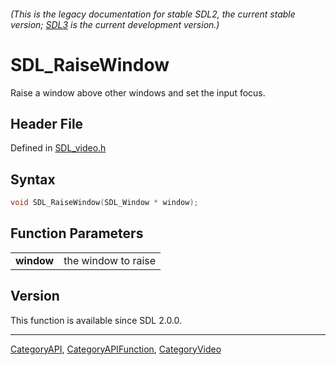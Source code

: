 ###### (This is the legacy documentation for stable SDL2, the current stable version; [SDL3](https://wiki.libsdl.org/SDL3/) is the current development version.)
# SDL_RaiseWindow

Raise a window above other windows and set the input focus.

## Header File

Defined in [SDL_video.h](https://github.com/libsdl-org/SDL/blob/SDL2/include/SDL_video.h)

## Syntax

```c
void SDL_RaiseWindow(SDL_Window * window);

```

## Function Parameters

|                |                     |
| -------------- | ------------------- |
| **window**     | the window to raise |

## Version

This function is available since SDL 2.0.0.

----
[CategoryAPI](CategoryAPI), [CategoryAPIFunction](CategoryAPIFunction), [CategoryVideo](CategoryVideo)

